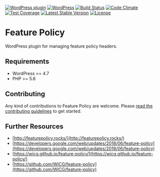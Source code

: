 [![WordPress plugin](https://img.shields.io/wordpress/plugin/v/feature-policy.svg?maxAge=2592000)](https://wordpress.org/plugins/feature-policy/)
[![WordPress](https://img.shields.io/wordpress/v/feature-policy.svg?maxAge=2592000)](https://wordpress.org/plugins/feature-policy/)
[![Build Status](https://api.travis-ci.org/westonruter/wp-feature-policy.png?branch=master)](https://travis-ci.org/westonruter/wp-feature-policy)
[![Code Climate](https://codeclimate.com/github/westonruter/wp-feature-policy/badges/gpa.svg)](https://codeclimate.com/github/westonruter/wp-feature-policy)
[![Test Coverage](https://codeclimate.com/github/westonruter/wp-feature-policy/badges/coverage.svg)](https://codeclimate.com/github/westonruter/wp-feature-policy/coverage)
[![Latest Stable Version](https://poser.pugx.org/westonruter/wp-feature-policy/version)](https://packagist.org/packages/westonruter/wp-feature-policy)
[![License](https://poser.pugx.org/westonruter/wp-feature-policy/license)](https://packagist.org/packages/westonruter/wp-feature-policy)

# Feature Policy

WordPress plugin for managing feature policy headers.

## Requirements

* WordPress >= 4.7
* PHP >= 5.6

## Contributing

Any kind of contributions to Feature Policy are welcome. Please [read the contributing guidelines](https://github.com/westonruter/wp-feature-policy/blob/master/CONTRIBUTING.md) to get started.

## Further Resources

* [http://featurepolicy.rocks/](http://featurepolicy.rocks/)
* [https://developers.google.com/web/updates/2018/06/feature-policy](https://developers.google.com/web/updates/2018/06/feature-policy)
* [https://wicg.github.io/feature-policy/](https://wicg.github.io/feature-policy/)
* [https://github.com/WICG/feature-policy](https://github.com/WICG/feature-policy)
